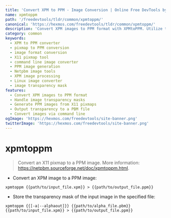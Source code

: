 ```yaml
---
title: 'Convert XPM to PPM - Image Conversion | Online Free DevTools by Hexmos'
name: xpmtoppm
path: '/freedevtools/tldr/common/xpmtoppm/'
canonical: 'https://hexmos.com/freedevtools/tldr/common/xpmtoppm/'
description: 'Convert XPM images to PPM format with XPMtoPPM. Utilize transparency mask handling for advanced image manipulation. Free online tool, no registration required.'
category: common
keywords:
  - XPM to PPM converter
  - pixmap to PPM conversion
  - image format conversion
  - X11 pixmap tool
  - command line image converter
  - PPM image generation
  - Netpbm image tools
  - XPM image processing
  - Linux image converter
  - image transparency mask
features:
  - Convert XPM images to PPM format
  - Handle image transparency masks
  - Generate PPM images from X11 pixmaps
  - Output transparency to a PBM file
  - Convert images via command line
ogImage: 'https://hexmos.com/freedevtools/site-banner.png'
twitterImage: 'https://hexmos.com/freedevtools/site-banner.png'
---
```


# xpmtoppm

> Convert an X11 pixmap to a PPM image.
> More information: <https://netpbm.sourceforge.net/doc/xpmtoppm.html>.

- Convert an XPM image to a PPM image:

`xpmtoppm {{path/to/input_file.xpm}} > {{path/to/output_file.ppm}}`

- Store the transparency mask of the input image in the specified file:

`xpmtoppm {{[-a|--alphaout]}} {{path/to/alpha_file.pbm}} {{path/to/input_file.xpm}} > {{path/to/output_file.ppm}}`
